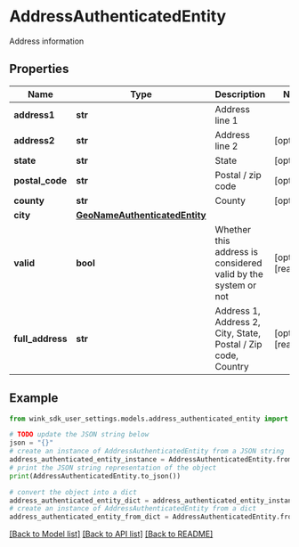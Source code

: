 # AddressAuthenticatedEntity

Address information

## Properties

Name | Type | Description | Notes
------------ | ------------- | ------------- | -------------
**address1** | **str** | Address line 1 | 
**address2** | **str** | Address line 2 | [optional] 
**state** | **str** | State | [optional] 
**postal_code** | **str** | Postal / zip code | [optional] 
**county** | **str** | County | [optional] 
**city** | [**GeoNameAuthenticatedEntity**](GeoNameAuthenticatedEntity.md) |  | 
**valid** | **bool** | Whether this address is considered valid by the system or not | [optional] [readonly] 
**full_address** | **str** | Address 1, Address 2, City, State, Postal / Zip code, Country | [optional] [readonly] 

## Example

```python
from wink_sdk_user_settings.models.address_authenticated_entity import AddressAuthenticatedEntity

# TODO update the JSON string below
json = "{}"
# create an instance of AddressAuthenticatedEntity from a JSON string
address_authenticated_entity_instance = AddressAuthenticatedEntity.from_json(json)
# print the JSON string representation of the object
print(AddressAuthenticatedEntity.to_json())

# convert the object into a dict
address_authenticated_entity_dict = address_authenticated_entity_instance.to_dict()
# create an instance of AddressAuthenticatedEntity from a dict
address_authenticated_entity_from_dict = AddressAuthenticatedEntity.from_dict(address_authenticated_entity_dict)
```
[[Back to Model list]](../README.md#documentation-for-models) [[Back to API list]](../README.md#documentation-for-api-endpoints) [[Back to README]](../README.md)


